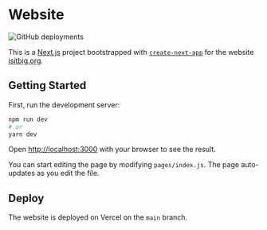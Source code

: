 # Website

![GitHub deployments](https://img.shields.io/github/deployments/yoannmoinet/isitbig.org/production?label=vercel&logo=vercel&logoColor=white)

This is a [Next.js](https://nextjs.org/) project bootstrapped with [`create-next-app`](https://github.com/vercel/next.js/tree/canary/packages/create-next-app) for the website [isitbig.org](https://isitbig.org).

## Getting Started

First, run the development server:

```bash
npm run dev
# or
yarn dev
```

Open [http://localhost:3000](http://localhost:3000) with your browser to see the result.

You can start editing the page by modifying `pages/index.js`. The page auto-updates as you edit the file.

## Deploy

The website is deployed on Vercel on the `main` branch.
